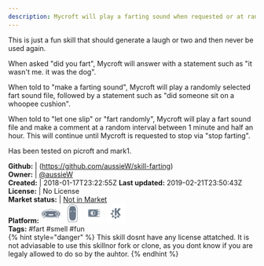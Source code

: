 ```yaml
---
description: Mycroft will play a farting sound when requested or at random intervals
---
```

This is just a fun skill that should generate a laugh or two and then never be used again.

When asked "did you fart", Mycroft will answer with a statement such as "it wasn't me. it was the dog".

When told to "make a farting sound", Mycroft will play a randomly selected fart sound file, followed by a statement such as "did someone sit on a whoopee cushion".

When told to "let one slip" or "fart randomly", Mycroft will play a fart sound file and make a comment at a random interval between 1 minute and half an hour. This will continue until Mycroft is requested to stop via "stop farting".

Has been tested on picroft and mark1.

**Github:** | (https://github.com/aussieW/skill-farting)  
**Owner:** | [@aussieW](https://github.com/aussieW)  
**Created:** | 2018-01-17T23:22:55Z  **Last updated:** 2019-02-21T23:50:43Z  
**License:** | No License  
**Market status:** | [Not in Market](https://market.mycroft.ai/skill/)  
**Platform:**   ![](.gitbook/assets/mark-1-icon.png)  ![](.gitbook/assets/mark-2-icon.png)  ![](.gitbook/assets/picroft-icon.png)  ![](.gitbook/assets/kde.png)   
**Tags:** \#fart \#smell \#fun   
{% hint style="danger" %}
This skill dosnt have any license attatched. It is not adviasable to use this skillnor fork or clone, as you dont know if you are legaly allowed to do so by the auhtor.
{% endhint %}
